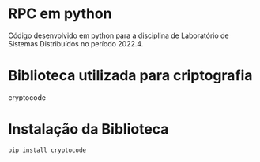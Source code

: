 # RPC em python
Código desenvolvido em python para a disciplina de Laboratório de Sistemas Distribuídos no período 2022.4.

# Biblioteca utilizada para criptografia
cryptocode

# Instalação da Biblioteca
```
pip install cryptocode
```
